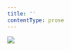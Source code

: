 ```yaml
---
title: ''
contentType: prose
---
```


<section>

![](../Images/obalka_od_sebe_k_sobe.jpg)

</section>
